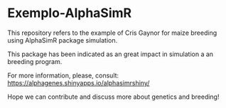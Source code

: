 # Exemplo-AlphaSimR
This repository refers to the example of Cris Gaynor for maize breeding using AlphaSimR package simulation.

This package has been indicated as an great impact in simulation a an breeding program.

For more information, please, consult: https://alphagenes.shinyapps.io/alphasimrshiny/

Hope we can contribute and discuss more about genetics and breeding!
